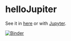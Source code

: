 # helloJupiter

See it in [here](https://mybinder.org/v2/gh/lmarsanu/helloJupiter/5d45c1bf5afe4bc9d13a7775f129e7b973974bdc?filepath=Quadratic%20equation.ipynb) or with [Jupyter](https://jupyter.org/).

[![Binder](https://mybinder.org/badge_logo.svg)](https://mybinder.org/v2/gh/lmarsanu/helloJupiter.git/HEAD)
